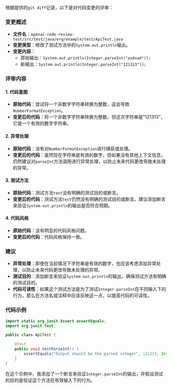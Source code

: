 根据提供的`git diff`记录，以下是对代码变更的评审：

### 变更概述
- **文件名**：`openai-code-review-test/src/test/java/org/example/test/ApiTest.java`
- **变更类型**：修改了测试方法中的`System.out.println`输出。
- **变更内容**：
  - 原始输出：`System.out.println(Integer.parseInt("asdsad"));`
  - 新输出：`System.out.println(Integer.parseInt("121313"));`

### 评审内容

#### 1. 代码意图
- **原始代码**：尝试将一个非数字字符串转换为整数，这会导致`NumberFormatException`。
- **变更后的代码**：将一个非数字字符串转换为整数，但这次字符串是“121313”，它是一个有效的数字字符串。

#### 2. 异常处理
- **原始代码**：没有对`NumberFormatException`进行捕获或处理。
- **变更后的代码**：虽然现在字符串是有效的数字，但如果没有其他上下文信息，仍然建议对`parseInt`方法调用进行异常处理，以防止未来代码更改导致未处理的异常。

#### 3. 测试方法
- **原始代码**：测试方法`test`没有明确的测试目的或断言。
- **变更后的代码**：测试方法`test`仍然没有明确的测试目的或断言。建议添加断言来验证`System.out.println`的输出是否符合预期。

#### 4. 代码风格
- **原始代码**：没有明显的代码风格问题。
- **变更后的代码**：代码风格保持一致。

### 建议
- **异常处理**：即使在当前情况下字符串是有效的数字，也应该考虑添加异常处理，以防止未来代码更改导致未处理的异常。
- **测试目的**：添加断言来验证`System.out.println`的输出，确保测试方法有明确的测试目的。
- **代码可读性**：如果这个测试方法是为了测试`Integer.parseInt`在不同输入下的行为，那么在方法名或注释中应该反映这一点，以提高代码的可读性。

### 代码示例
```java
import static org.junit.Assert.assertEquals;
import org.junit.Test;

public class ApiTest {

    @Test
    public void testParseInt() {
        assertEquals("Output should be the parsed integer", 121313, Integer.parseInt("121313"));
    }
}
```

在这个示例中，我添加了一个断言来验证`Integer.parseInt`的输出，并假设测试的目的是验证这个方法在有效输入下的行为。